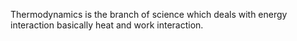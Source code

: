 Thermodynamics is the branch of science which deals with energy interaction basically heat and work interaction.
